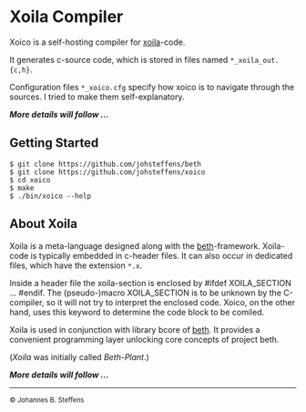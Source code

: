 # Xoila Compiler

Xoico is a self-hosting compiler for [xoila](https://github.com/johsteffens/beth#xoila)-code.

It generates c-source code, which is stored in files named `*_xoila_out.{c,h}`.

Configuration files `*_xoico.cfg` specify how xoico is to navigate through the sources.
I tried to make them self-explanatory.

***More details will follow ...***

## Getting Started

```
$ git clone https://github.com/johsteffens/beth
$ git clone https://github.com/johsteffens/xoico
$ cd xoico
$ make
$ ./bin/xoico --help
```

## About Xoila

Xoila is a meta-language designed along with
the [beth](https://github.com/johsteffens/beth)-framework.
Xoila-code is typically embedded in c-header files. 
It can also occur in dedicated files, which have the extension `*.x`.

Inside a header file the xoila-section is enclosed by #ifdef XOILA_SECTION ... #endif.
The (pseudo-)macro XOILA_SECTION is to be unknown by the C-compiler,
so it will not try to interpret the enclosed code.
Xoico, on the other hand, uses this keyword to determine the code block to be comiled.

Xoila is used in conjunction with library bcore of [beth](https://github.com/johsteffens/beth).
It provides a convenient programming layer unlocking core concepts of project beth.

(*Xoila* was initially called *Beth-Plant*.)

***More details will follow ...***

------

<sub>&copy; Johannes B. Steffens</sub>

